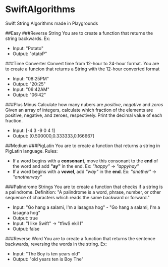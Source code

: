 # SwiftAlgorithms
Swift String Algorithms made in Playgrounds


##Easy
###Reverse String
You are to create a function that returns the string backwards. Ex:
* Input: "Potato"
* Output: "otatoP"

###Time Converter
Convert time from 12-hour to 24-hour format.
You are to create a funcion that returns a String with the 12-hour converted format
* Input: "08:25PM"
* Output: "20:25"
* Input: "06:42AM"
* Output: "06:42"

###Plus Minus
Calculate how many nubers are *positive*, *negative* and *zeros*
Given an array of integers, calculate which fraction of the elements are positive, negative, and zeroes, respectively. Print the decimal value of each fraction.
* Input:  [-4 3 -9 0 4 1]
* Output: [0.500000,0.333333,0.166667]

##Medium
###PigLatin
You are to create a function that returns a string in PigLatin language. Rules:
* If a word begins with a __consonant__, move this consonant to the __end__ of the word and add __"ay"__ in the end. Ex: *"happy"* -> *"appyhay"*
* If a word begins with a __vowel__, add *"way"* in the __end__. Ex: *"another"* -> *"anotherway"*

###Palindrome Strings
You are to create a function that checks if a string is a palindrome.
Definition: "A palindrome is a word, phrase, number, or other sequence of characters which reads the same backward or forward."
* Input: "Go hang a salami, I'm a lasagna hog" - "Go hang a salami, I'm a lasagna hog"
* Output: true
* Input: "I like Swift" -> "tfiwS ekil I"
* Output: false

###Reverse Word
You are to create a function that returns the sentence backwards, reversing the words in the string. Ex:
* Input: "The Boy is ten years old"
* Output: "old years ten is Boy The"
